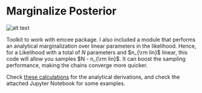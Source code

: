 # Marginalize Posterior

![alt text](https://github.com/tmmergulhao/marginalize-posterior/blob/master/marginalised_vs_nonmarginalised.png?raw=true)

Toolkit to work with emcee package. I also included a module that performs an analytical marginalization over linear parameters in the likelihood. 
Hence, for a Likelihood with a total of $N$ parameters and $n_{\rm lin}$ linear, this code will allow you samples $N - n_{\rm lin}$. 
It can boost the sampling performance, making the chains converge more quicker.

Check [these calculations](https://github.com/tmmergulhao/marginalize-posterior/blob/master/Marginalisation%20of%20linear%20parameters.pdf) for the analytical derivations, and check the attached Jupyter Notebook for some examples.
